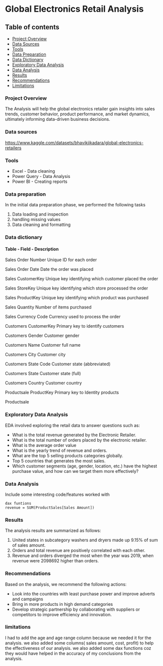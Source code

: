 # Global Electronics Retail Analysis

## Table of contents

- [Project Overview](#project-overview)
- [Data Sources](#data-sources)
- [Tools](#tools)
- [Data Preparation](#data-preparation)
- [Data Dictionary](#data-dictionary)
- [Exploratory Data Analysis](#exploratory-data-analysis)
- [Data Analysis](#data-analysis)
- [Results](#results)
- [Recommendations](#recommendations)
- [Limitations](#limitations)


### Project Overview

The Analysis will help the global electronics retailer gain insights into sales trends, customer behavior, product performance, and market dynamics, ultimately informing data-driven business decisions.

### Data sources

https://www.kaggle.com/datasets/bhavikjikadara/global-electronics-retailers

### Tools

- Excel -  Data cleaning
- Power Query - Data Analysis
- Power BI - Creating reports

### Data preparation

In the initial data preparation phase, we performed the following tasks
1. Data loading and inspection
2. handling missing values
3. Data cleaning and formatting

### Data dictionary

#### Table	-   Field		-	  Description	

 Sales		Order Number	  Unique ID for each order

Sales		Order Date		Date the order was placed

Sales		CustomerKey		Unique key identifying which customer placed the order

Sales		StoreKey			Unique key identifying which store processed the order

Sales		ProductKey		Unique key identifying which product was purchased

Sales		Quantity			Number of items purchased	

Sales		Currency Code	Currency used to process the order

Customers	CustomerKey		Primary key to identify customers	

Customers	Gender			Customer gender	

Customers	Name			Customer full name	

Customers	City				Customer city	

Customers	State Code		Customer state (abbreviated)

Customers	State			Customer state (full)

Customers	Country			Customer country

Productsale	ProductKey		Primary key to Identity products

Productsale



### Exploratory Data Analysis

EDA involved exploring the retail data to answer questions such as:

-	What is the total revenue generated by the Electronic Retailer.
-	What is the total number of orders placed by the electronic retailer.
-	What is the average order value
-	What is the yearly trend of revenue and orders.
-	What are the top 5 selling products categories globally.
-	Top 5  countries that generates the most sales.
- Which customer segments (age, gender, location, etc.) have the highest purchase value, and how can we target them more effectively?


### Data Analysis

Include some interesting code/features worked with

```power query
dax funtions
revenue = SUM(ProductSales[Sales Amount])
```

### Results


The analysis results are summarized as follows:
1. United states in subcategory washers and dryers made up 9.15% of sum of sales amount.
2. Orders and total revenue are positively correlated with each other.
3. Revenue and orders diverged the most when the year was 2019, when revenue were 2098692 higher than orders. 
### Recommendations 

Based on the analysis, we recommend the following actions:
- Look into the countries with least purchase power and improve adverts and campaigns
- Bring in more products in high demand categories
- Develop strategic partnership by collaborating with suppliers or competitors to improve efficiency and innovation.

### limitations


I had to add the age and age range column because we needed it for the analysis. we also added some columns( sales amount, cost, profit) to help the effectiveness of our analysis. we also added some dax functions coz they would have helped in the accuracy of my conclusions from the analysis.






